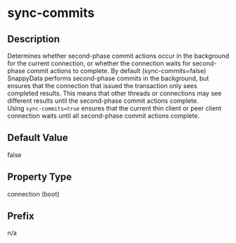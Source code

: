 # sync-commits

## Description
Determines whether second-phase commit actions occur in the background for the current connection, or whether the connection waits for second-phase commit actions to complete. By default (sync-commits=false) SnappyData performs second-phase commits in the background, but ensures that the connection that issued the transaction only sees completed results. This means that other threads or connections may see different results until the second-phase commit actions complete.</br>
Using `sync-commits=true` ensures that the current thin client or peer client connection waits until all second-phase commit actions complete.

## Default Value
false

## Property Type
connection (boot)

## Prefix
n/a
